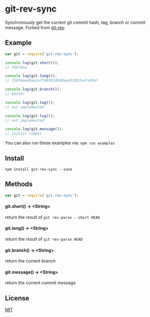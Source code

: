 git-rev-sync
============

Synchronously get the current git commit hash, tag, branch or commit message. Forked from [git-rev](https://github.com/tblobaum/git-rev).


## Example

```js
var git = require('git-rev-sync');

console.log(git.short());
// 75bf4ee

console.log(git.long());
// 75bf4eea9aa1a7fd6505d0d0aa43105feafa92ef

console.log(git.branch());
// master

console.log(git.tag());
// not implemented

console.log(git.log());
// not implemented

console.log(git.message());
// initial commit
```

You can also run these examples via: `npm run examples`


## Install

`npm install git-rev-sync --save`


## Methods

``` js
var git = require('git-rev-sync');
```

#### git.short() &rarr; &lt;String&gt;

return the result of `git rev-parse --short HEAD`

#### git.long() &rarr; &lt;String&gt;

return the result of `git rev-parse HEAD`

#### git.branch() &rarr; &lt;String&gt;

return the current branch

#### git.message() &rarr; &lt;String&gt;

return the current commit message

## License

[MIT](https://github.com/kurttheviking/git-rev-sync/blob/master/LICENSE)
